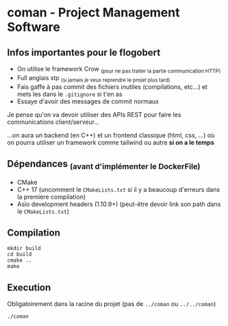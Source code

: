 # coman - Project Management Software

## Infos importantes pour le flogobert
- On utilise le framework Crow <sub>(pour ne pas traiter la partie communication HTTP)</sub>
- Full anglais stp <sub>(si jamais je veux reprendre le projet plus tard)</sub>
- Fais gaffe à pas commit des fichiers inutiles (compilations, etc...) et mets les dans le `.gitignore` si t'en as
- Essaye d'avoir des messages de commit normaux


Je pense qu'on va devoir utiliser des APIs REST pour faire les communications client/serveur...

...on aura un backend (en C++) et un frontend classique (html, css, ...) où on pourra utiliser un framework comme tailwind ou autre **si on a le temps**

## Dépendances <sub>(avant d'implémenter le DockerFile)</sub>
- CMake
- C++ 17 (uncomment le `CMakeLists.txt` si il y a beaucoup d'erreurs dans la première compilation)
- Asio development headers (1.10.9+) (peut-être devoir link son path dans le `CMakeLists.txt`)


## Compilation
```
mkdir build
cd build
cmake ..
make
```

## Execution
Obligatoirement dans la racine du projet (pas de `../coman` ou `../../coman`)
```
./coman
```
